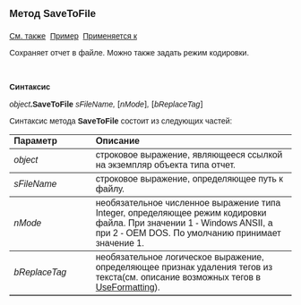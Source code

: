 <html>
<head>
<title>Отчет\SaveToFile</title>
</head>

<body>

<p><strong><font size="4" face="Arial">Метод SaveToFile<br>
<br>
</font></strong><font face="Arial"><a href="SaveAs.html">См. также</a>&nbsp;
<u>Пример</u>&nbsp; <a
href="../AsRepViewer.html">Применяется к</a></font></p>

<p><font face="Arial">Сохраняет отчет в файле. Можно также задать 
режим кодировки.</font></p>

<p>&nbsp;</p>

<p class="label"><font face="Arial"><b>Синтаксис</b></font></p>

<p><font face="Arial"><em>object</em><strong>.SaveToFile </strong><em>
s</em></font><em><font face="Arial">FileName, 
</font></em>[<em><font face="Arial">nMode</font></em>]<em><font face="Arial">, </font></em>
[<em><font face="Arial">bReplaceTag</font></em>]</p>

<p class="label"><font face="Arial">Синтаксис метода <strong>
SaveToFile </strong>состоит из следующих частей:</font></p>

<table border="1" cellPadding="5" cols="2" frame="below" rules="rows">
<TBODY>
  <tr vAlign="top">
    <td class="label" width="29%"><font face="Arial"><b>Параметр</b></font></td>
    <td class="label" width="71%"><font face="Arial"><strong>Описание</strong></font></td>
  </tr>
  <tr>
    <td width="29%"><font face="Arial"><em>object</em></font></td>
    <td width="71%"><font face="Arial">строковое выражение, являющееся 
	ссылкой на экземпляр объекта типа отчет.</font></td>
  </tr>
  <tr>
    <td width="29%"><font face="Arial"><em>s</em></font><em><font face="Arial">FileName</font></em></td>
    <td width="71%"><font face="Arial">строковое выражение, 
	определяющее путь к файлу. </font></td>
  </tr>
  <tr>
    <td width="29%"><em><font face="Arial">nMode</font></em></td>
    <td width="71%"><font face="Arial">необязательное численное 
	выражение типа Integer, определяющее режим кодировки файла. При значении 1 - 
	Windows ANSII, а при 2 - OEM DOS. По умолчанию принимает значение 1.</font></td>
  </tr>
  <tr>
    <td width="29%"><em><font face="Arial">bReplaceTag</font></em></td>
    <td width="71%"><font face="Arial">необязательное логическое 
	выражение, определяющее признак удаления тегов из текста(см. описание 
	возможных тегов в <a href="UseFormatting.html">UseFormatting</a>).</font></td>
  </tr>
</TBODY>
</table>

</body>
</html>

